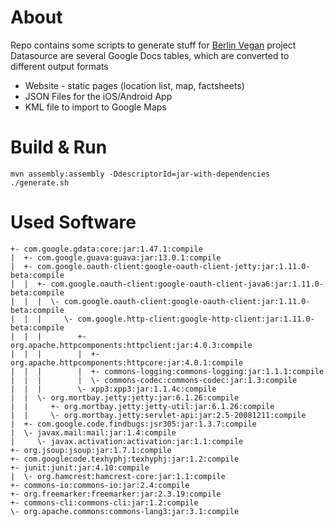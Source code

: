 About
=====
Repo contains some scripts to generate stuff for [Berlin Vegan](http://www.berlin-vegan.de) project
Datasource are several Google Docs tables, which are converted to different output formats

* Website - static pages (location list, map, factsheets)
* JSON Files for the iOS/Android App
* KML file to import to Google Maps

Build & Run
===========
    mvn assembly:assembly -DdescriptorId=jar-with-dependencies
    ./generate.sh

Used Software
=============

    +- com.google.gdata:core:jar:1.47.1:compile
    |  +- com.google.guava:guava:jar:13.0.1:compile
    |  +- com.google.oauth-client:google-oauth-client-jetty:jar:1.11.0-beta:compile
    |  |  +- com.google.oauth-client:google-oauth-client-java6:jar:1.11.0-beta:compile
    |  |  |  \- com.google.oauth-client:google-oauth-client:jar:1.11.0-beta:compile
    |  |  |     \- com.google.http-client:google-http-client:jar:1.11.0-beta:compile
    |  |  |        +- org.apache.httpcomponents:httpclient:jar:4.0.3:compile
    |  |  |        |  +- org.apache.httpcomponents:httpcore:jar:4.0.1:compile
    |  |  |        |  +- commons-logging:commons-logging:jar:1.1.1:compile
    |  |  |        |  \- commons-codec:commons-codec:jar:1.3:compile
    |  |  |        \- xpp3:xpp3:jar:1.1.4c:compile
    |  |  \- org.mortbay.jetty:jetty:jar:6.1.26:compile
    |  |     +- org.mortbay.jetty:jetty-util:jar:6.1.26:compile
    |  |     \- org.mortbay.jetty:servlet-api:jar:2.5-20081211:compile
    |  +- com.google.code.findbugs:jsr305:jar:1.3.7:compile
    |  \- javax.mail:mail:jar:1.4:compile
    |     \- javax.activation:activation:jar:1.1:compile
    +- org.jsoup:jsoup:jar:1.7.1:compile
    +- com.googlecode.texhyphj:texhyphj:jar:1.2:compile
    +- junit:junit:jar:4.10:compile
    |  \- org.hamcrest:hamcrest-core:jar:1.1:compile
    +- commons-io:commons-io:jar:2.4:compile
    +- org.freemarker:freemarker:jar:2.3.19:compile
    +- commons-cli:commons-cli:jar:1.2:compile
    \- org.apache.commons:commons-lang3:jar:3.1:compile



